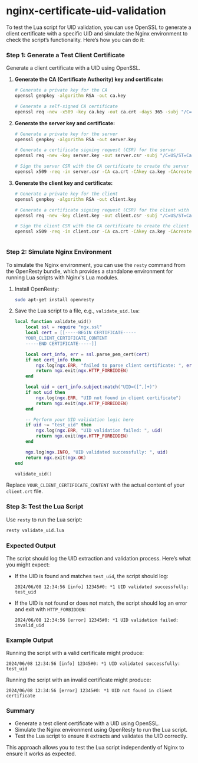 # nginx-certificate-uid-validation

To test the Lua script for UID validation, you can use OpenSSL to generate a client certificate with a specific UID and simulate the Nginx environment to check the script’s functionality. Here’s how you can do it:

### Step 1: Generate a Test Client Certificate

Generate a client certificate with a UID using OpenSSL.

1. **Generate the CA (Certificate Authority) key and certificate:**

    ```sh
    # Generate a private key for the CA
    openssl genpkey -algorithm RSA -out ca.key
    
    # Generate a self-signed CA certificate
    openssl req -new -x509 -key ca.key -out ca.crt -days 365 -subj "/C=US/ST=California/L=San Francisco/O=Your Company/OU=Your Department/CN=CA"
    ```

2. **Generate the server key and certificate:**

    ```sh
    # Generate a private key for the server
    openssl genpkey -algorithm RSA -out server.key
    
    # Generate a certificate signing request (CSR) for the server
    openssl req -new -key server.key -out server.csr -subj "/C=US/ST=California/L=San Francisco/O=Your Company/OU=Your Department/CN=localhost"
    
    # Sign the server CSR with the CA certificate to create the server certificate
    openssl x509 -req -in server.csr -CA ca.crt -CAkey ca.key -CAcreateserial -out server.crt -days 365
    ```

3. **Generate the client key and certificate:**

    ```sh
    # Generate a private key for the client
    openssl genpkey -algorithm RSA -out client.key
    
    # Generate a certificate signing request (CSR) for the client with UID
    openssl req -new -key client.key -out client.csr -subj "/C=US/ST=California/L=San Francisco/O=Your Company/OU=Your Department/CN=client/UID=test_uid"
    
    # Sign the client CSR with the CA certificate to create the client certificate
    openssl x509 -req -in client.csr -CA ca.crt -CAkey ca.key -CAcreateserial -out client.crt -days 365
    ```
    ```

### Step 2: Simulate Nginx Environment

To simulate the Nginx environment, you can use the `resty` command from the OpenResty bundle, which provides a standalone environment for running Lua scripts with Nginx's Lua modules.

1. Install OpenResty:
    ```sh
    sudo apt-get install openresty
    ```

2. Save the Lua script to a file, e.g., `validate_uid.lua`:
    ```lua
    local function validate_uid()
        local ssl = require "ngx.ssl"
        local cert = [[-----BEGIN CERTIFICATE-----
        YOUR_CLIENT_CERTIFICATE_CONTENT
        -----END CERTIFICATE-----]]

        local cert_info, err = ssl.parse_pem_cert(cert)
        if not cert_info then
            ngx.log(ngx.ERR, "failed to parse client certificate: ", err)
            return ngx.exit(ngx.HTTP_FORBIDDEN)
        end

        local uid = cert_info.subject:match("UID=([^,]+)")
        if not uid then
            ngx.log(ngx.ERR, "UID not found in client certificate")
            return ngx.exit(ngx.HTTP_FORBIDDEN)
        end

        -- Perform your UID validation logic here
        if uid ~= "test_uid" then
            ngx.log(ngx.ERR, "UID validation failed: ", uid)
            return ngx.exit(ngx.HTTP_FORBIDDEN)
        end

        ngx.log(ngx.INFO, "UID validated successfully: ", uid)
        return ngx.exit(ngx.OK)
    end

    validate_uid()
    ```

Replace `YOUR_CLIENT_CERTIFICATE_CONTENT` with the actual content of your `client.crt` file.

### Step 3: Test the Lua Script

Use `resty` to run the Lua script:

```sh
resty validate_uid.lua
```

### Expected Output

The script should log the UID extraction and validation process. Here’s what you might expect:

- If the UID is found and matches `test_uid`, the script should log:
    ```
    2024/06/08 12:34:56 [info] 12345#0: *1 UID validated successfully: test_uid
    ```

- If the UID is not found or does not match, the script should log an error and exit with `HTTP_FORBIDDEN`:
    ```
    2024/06/08 12:34:56 [error] 12345#0: *1 UID validation failed: invalid_uid
    ```

### Example Output

Running the script with a valid certificate might produce:

```
2024/06/08 12:34:56 [info] 12345#0: *1 UID validated successfully: test_uid
```

Running the script with an invalid certificate might produce:

```
2024/06/08 12:34:56 [error] 12345#0: *1 UID not found in client certificate
```

### Summary

- Generate a test client certificate with a UID using OpenSSL.
- Simulate the Nginx environment using OpenResty to run the Lua script.
- Test the Lua script to ensure it extracts and validates the UID correctly.

This approach allows you to test the Lua script independently of Nginx to ensure it works as expected.
